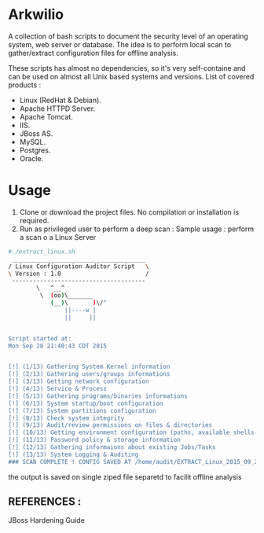 # Arkwilio

A collection of bash scripts to document the security level of an operating system, web server or database. The idea is to perform local scan to gather/extract configuration files for offline analysis.

These scripts has almost no dependencies,  so it's very self-containe and can be used on almost all Unix based systems and versions. List of covered products :

* Linux (RedHat & Debian).
* Apache HTTPD Server.
* Apache Tomcat.
* IIS.
* JBoss AS.
* MySQL.
* Postgres.
* Oracle.

 
# Usage

1. Clone or download the project files. No compilation or installation is required.
2. Run as privileged user to perform a deep scan :
Sample usage : perform a scan o a Linux Server

```bash
#./extract_linux.sh
 ______________________________________
/ Linux Configuration Auditor Script   \
\ Version : 1.0                        /
 --------------------------------------
        \   ^__^
         \  (oo)\_______
            (__)\       )\/"
                ||----w |
                ||     ||


Script started at:
Mon Sep 28 21:40:43 CDT 2015


[!] (1/13) Gathering System Kernel information
[!] (2/13) Gathering users/groups informations
[!] (3/13) Getting network configuration
[!] (4/13) Service & Process
[!] (5/13) Gathering programs/binaries informations
[!] (6/13) System startup/boot configuration
[!] (7/13) System partitions configuration
[!] (8/13) Check system integrity
[!] (9/13) Audit/review permissions on files & directories
[!] (10/13) Getting environment configuration (paths, available shells ...)
[!] (11/13) Password policy & storage information
[!] (12/13) Gathering informaions about existing Jobs/Tasks
[!] (13/13) System Logging & Auditing
### SCAN COMPLETE ! CONFIG SAVED AT /home/audit/EXTRACT_Linux_2015_09_28-21:40:43 ###
```

the output is saved on single ziped file separetd to facilit offline analysis


## REFERENCES :
JBoss Hardening Guide
